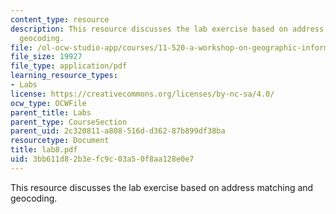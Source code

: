 ```yaml
---
content_type: resource
description: This resource discusses the lab exercise based on address matching and
  geocoding.
file: /ol-ocw-studio-app/courses/11-520-a-workshop-on-geographic-information-systems-fall-2005/3bb611d82b3efc9c03a50f8aa128e0e7_lab8.pdf
file_size: 19927
file_type: application/pdf
learning_resource_types:
- Labs
license: https://creativecommons.org/licenses/by-nc-sa/4.0/
ocw_type: OCWFile
parent_title: Labs
parent_type: CourseSection
parent_uid: 2c320811-a808-516d-d362-87b899df38ba
resourcetype: Document
title: lab8.pdf
uid: 3bb611d8-2b3e-fc9c-03a5-0f8aa128e0e7
---
```

This resource discusses the lab exercise based on address matching and geocoding.